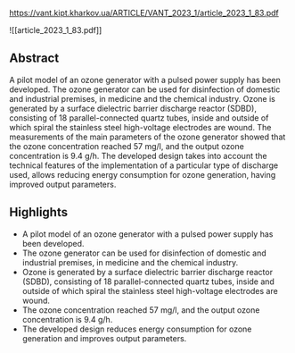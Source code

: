 https://vant.kipt.kharkov.ua/ARTICLE/VANT_2023_1/article_2023_1_83.pdf

![[article_2023_1_83.pdf]]

## Abstract

A pilot model of an ozone generator with a pulsed power supply has been developed. The ozone generator can be used for disinfection of domestic and industrial premises, in medicine and the chemical industry. Ozone is generated by a surface dielectric barrier discharge reactor (SDBD), consisting of 18 parallel-connected quartz tubes, inside and outside of which spiral the stainless steel high-voltage electrodes are wound. The measurements of the main parameters of the ozone generator showed that the ozone concentration reached 57 mg/l, and the output ozone concentration is 9.4 g/h. The developed design takes into account the technical features of the implementation of a particular type of discharge used, allows reducing energy consumption for ozone generation, having improved output parameters.

## Highlights

- A pilot model of an ozone generator with a pulsed power supply has been developed.
- The ozone generator can be used for disinfection of domestic and industrial premises, in medicine and the chemical industry.
- Ozone is generated by a surface dielectric barrier discharge reactor (SDBD), consisting of 18 parallel-connected quartz tubes, inside and outside of which spiral the stainless steel high-voltage electrodes are wound.
- The ozone concentration reached 57 mg/l, and the output ozone concentration is 9.4 g/h.
- The developed design reduces energy consumption for ozone generation and improves output parameters.
